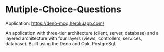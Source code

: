 # Mutiple-Choice-Questions

Application: https://deno-mcq.herokuapp.com/

An application with three-tier architecture (client, server, database) and a layered architecture with four layers (views, controllers, services, database). 
Built using the Deno and Oak, PostgreSql.
